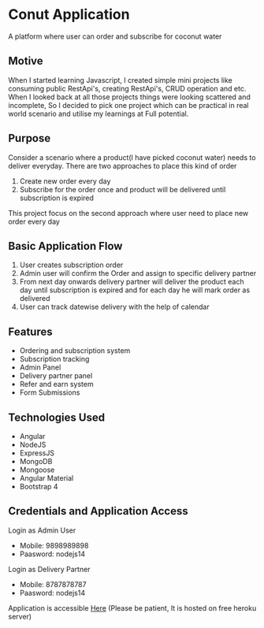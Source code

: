 # Conut Application
A platform where user can order and subscribe for coconut water

## Motive
When I started learning Javascript, I created simple mini projects like consuming public RestApi's, creating RestApi's, CRUD operation and etc. When I looked back at all those projects things were looking scattered and incomplete, So I decided to pick one project which can be practical in real world scenario and utilise my learnings at Full potential. 

## Purpose
Consider a scenario where a product(I have picked coconut water) needs to deliver everyday.
There are two approaches to place this kind of order 
1) Create new order every day 
2) Subscribe for the order once and product will be delivered until subscription is expired

This project focus on the second approach where user need to place new order every day

## Basic Application Flow

1)  User creates subscription order
2)  Admin user will confirm the Order and assign to specific delivery partner
3)  From next day onwards delivery partner will deliver the product each day until subscription is expired and for each day he will mark order as delivered
4)  User can track datewise delivery with the help of calendar 
 
## Features
  * Ordering and subscription system
  * Subscription tracking
  * Admin Panel
  * Delivery partner panel
  * Refer and earn system
  * Form Submissions

## Technologies Used
  * Angular
  * NodeJS
  * ExpressJS
  * MongoDB
  * Mongoose
  * Angular Material
  * Bootstrap 4

## Credentials and Application Access

Login as Admin User
  * Mobile: 9898989898
  * Paasword: nodejs14

Login as Delivery Partner
  * Mobile: 8787878787
  * Paasword: nodejs14

Application is accessible [Here](https://pawan-conut.herokuapp.com/) (Please be patient, It is hosted on free heroku server)


<!--- ### This video will walk you through the application

[![IMAGE ALT TEXT HERE](https://lh3.googleusercontent.com/z6Sl4j9zQ88oUKNy0G3PAMiVwy8DzQLh_ygyvBXv0zVNUZ_wQPN_n7EAR2By3dhoUpX7kTpaHjRPni1MHwKpaBJbpNqdEsHZsH4q)](https://www.youtube.com/watch?v=YOUTUBE_VIDEO_ID_HERE)

---> 

